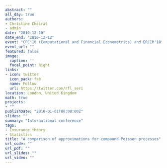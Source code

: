 ```yaml
---
abstract: ""
all_day: true
authors:
- Christine Choirat
- admin
date: "2010-12-10"
date_end: "2010-12-12"
event: "CFE'10 (Computational and Financial Econometrics) and ERCIM'10"
event_url: ""
featured: false
image:
  caption: ''
  focal_point: Right
links:
- icon: twitter
  icon_pack: fab
  name: Follow
  url: https://twitter.com/rfl_seri
location: London, United Kingdom
math: true
projects:
- ""
publishDate: "2010-01-01T00:00:00Z"
slides: ""
summary: "International conference"
tags:
- Insurance theory
- Statistics
title: "A comparison of approximations for compound Poisson processes"
url_code: ""
url_pdf: ""
url_slides: ""
url_video: ""
---
```

